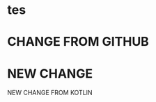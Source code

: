 # tes

CHANGE FROM GITHUB
==========================
NEW CHANGE
==========================
NEW CHANGE FROM KOTLIN